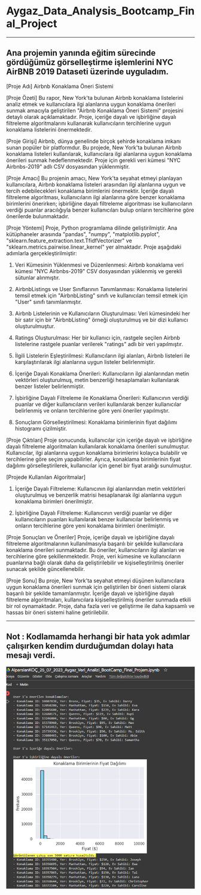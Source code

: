 # Aygaz_Data_Analysis_Bootcamp_Final_Project
-------
Ana projemin yanında eğitim sürecinde gördüğümüz görselleştirme işlemlerini NYC AirBNB 2019 Dataseti üzerinde uyguladım.
-------
[Proje Adı]
Airbnb Konaklama Öneri Sistemi

[Proje Özeti]
Bu rapor, New York'ta bulunan Airbnb konaklama listelerini analiz etmek ve kullanıcılara ilgi alanlarına uygun konaklama önerileri sunmak amacıyla geliştirilen "Airbnb Konaklama Öneri Sistemi" projesini detaylı olarak açıklamaktadır. Proje, içeriğe dayalı ve işbirliğine dayalı filtreleme algoritmalarını kullanarak kullanıcıların tercihlerine uygun konaklama listelerini önermektedir.

[Proje Girişi]
Airbnb, dünya genelinde birçok şehirde konaklama imkanı sunan popüler bir platformdur. Bu projede, New York'ta bulunan Airbnb konaklama listeleri kullanılarak, kullanıcılara ilgi alanlarına uygun konaklama önerileri sunmak hedeflenmektedir. Proje için gerekli veri kümesi "NYC Airbnbs-2019" adlı CSV dosyasından yüklenmiştir.

[Proje Amacı]
Bu projenin amacı, New York'ta seyahat etmeyi planlayan kullanıcılara, Airbnb konaklama listeleri arasından ilgi alanlarına uygun ve tercih edebilecekleri konaklama birimlerini önermektir. İçeriğe dayalı filtreleme algoritması, kullanıcıların ilgi alanlarına göre benzer konaklama birimlerini önerirken; işbirliğine dayalı filtreleme algoritması ise kullanıcıların verdiği puanlar aracılığıyla benzer kullanıcıları bulup onların tercihlerine göre önerilerde bulunmaktadır.

[Proje Yöntemi]
Proje, Python programlama dilinde geliştirilmiştir. Ana kütüphaneler arasında "pandas", "numpy", "matplotlib.pyplot", "sklearn.feature_extraction.text.TfidfVectorizer" ve "sklearn.metrics.pairwise.linear_kernel" yer almaktadır. Proje aşağıdaki adımlarla gerçekleştirilmiştir:

1. Veri Kümesinin Yüklenmesi ve Düzenlenmesi: Airbnb konaklama veri kümesi "NYC Airbnbs-2019" CSV dosyasından yüklenmiş ve gerekli sütunlar alınmıştır.

2. AirbnbListings ve User Sınıflarının Tanımlanması: Konaklama listelerini temsil etmek için "AirbnbListing" sınıfı ve kullanıcıları temsil etmek için "User" sınıfı tanımlanmıştır.

3. Airbnb Listelerinin ve Kullanıcıların Oluşturulması: Veri kümesindeki her bir satır için bir "AirbnbListing" örneği oluşturulmuş ve bir dizi kullanıcı oluşturulmuştur.

4. Ratings Oluşturulması: Her bir kullanıcı için, rastgele seçilen Airbnb listelerine rastgele puanlar verilerek "ratings" adlı bir veri yapılmıştır.

5. İlgili Listelerin Eşleştirilmesi: Kullanıcıların ilgi alanları, Airbnb listeleri ile karşılaştırılarak ilgi alanlarına uygun listeler belirlenmiştir.

6. İçeriğe Dayalı Konaklama Önerileri: Kullanıcıların ilgi alanlarından metin vektörleri oluşturulmuş, metin benzerliği hesaplamaları kullanılarak benzer listeler belirlenmiştir.

7. İşbirliğine Dayalı Filtreleme ile Konaklama Önerileri: Kullanıcının verdiği puanlar ve diğer kullanıcıların verileri kullanılarak benzer kullanıcılar belirlenmiş ve onların tercihlerine göre yeni öneriler yapılmıştır.

8. Sonuçların Görselleştirilmesi: Konaklama birimlerinin fiyat dağılımı histogramı çizilmiştir.

[Proje Çıktıları]
Proje sonucunda, kullanıcılar için içeriğe dayalı ve işbirliğine dayalı filtreleme algoritmaları kullanılarak konaklama önerileri sunulmuştur. Kullanıcılar, ilgi alanlarına uygun konaklama birimlerini kolayca bulabilir ve tercihlerine göre seçim yapabilirler. Ayrıca, konaklama birimlerinin fiyat dağılımı görselleştirilerek, kullanıcılar için genel bir fiyat aralığı sunulmuştur.

[Projede Kullanılan Algoritmalar]
1. İçeriğe Dayalı Filtreleme: Kullanıcının ilgi alanlarından metin vektörleri oluşturulmuş ve benzerlik matrisi hesaplanarak ilgi alanlarına uygun konaklama birimleri önerilmiştir.

2. İşbirliğine Dayalı Filtreleme: Kullanıcının verdiği puanlar ve diğer kullanıcıların puanları kullanılarak benzer kullanıcılar belirlenmiş ve onların tercihlerine göre yeni konaklama birimleri önerilmiştir.

[Proje Sonuçları ve Öneriler]
Proje, içeriğe dayalı ve işbirliğine dayalı filtreleme algoritmalarının kullanılmasıyla başarılı bir şekilde kullanıcılara konaklama önerileri sunmaktadır. Bu öneriler, kullanıcıların ilgi alanları ve tercihlerine göre şekillenmektedir. Proje, veri kümesine ve kullanıcıların puanlarına bağlı olarak daha da geliştirilebilir ve kişiselleştirilmiş öneriler sunacak şekilde güncellenebilir.

[Proje Sonu]
Bu proje, New York'ta seyahat etmeyi düşünen kullanıcılara uygun konaklama önerileri sunmak için geliştirilen bir öneri sistemi olarak başarılı bir şekilde tamamlanmıştır. İçeriğe dayalı ve işbirliğine dayalı filtreleme algoritmaları, kullanıcılara kişiselleştirilmiş öneriler sunmada etkili bir rol oynamaktadır. Proje, daha fazla veri ve geliştirme ile daha kapsamlı ve hassas bir öneri sistemi haline getirilebilir.

----
Not : Kodlamamda herhangi bir hata yok adımlar çalışırken kendim durduğumdan dolayı hata mesajı verdi.
----
![alt text](https://github.com/kocalparslan97/Aygaz_Data_Analysis_Bootcamp_Final_Project/blob/main/Main_Project_Output.png?raw=true)
